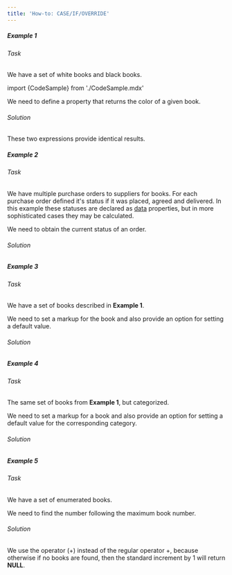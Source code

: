 ```yaml
---
title: 'How-to: CASE/IF/OVERRIDE'
---
```


##### Example 1

###### Task

We have a set of white books and black books.

import {CodeSample} from './CodeSample.mdx'

<CodeSample url="https://documentation.lsfusion.org/sample?file=UseCaseCIO&block=sample1"/>

We need to define a property that returns the color of a given book.

###### Solution

<CodeSample url="https://documentation.lsfusion.org/sample?file=UseCaseCIO&block=solution1"/>

These two expressions provide identical results.

##### Example 2

###### Task

We have multiple purchase orders to suppliers for books. For each purchase order defined it's status if it was placed, agreed and delivered. In this example these statuses are declared as [data](Data_properties_DATA_.md) properties, but in more sophisticated cases they may be calculated.

<CodeSample url="https://documentation.lsfusion.org/sample?file=UseCaseCIO&block=sample2"/>

We need to obtain the current status of an order.

###### Solution

<CodeSample url="https://documentation.lsfusion.org/sample?file=UseCaseCIO&block=solution2"/>

##### Example 3

###### Task

We have a set of books described in **Example 1**.

We need to set a markup for the book and also provide an option for setting a default value.

###### Solution

<CodeSample url="https://documentation.lsfusion.org/sample?file=UseCaseCIO&block=solution3"/>

##### Example 4

###### Task

The same set of books from **Example 1**, but categorized.

<CodeSample url="https://documentation.lsfusion.org/sample?file=UseCaseCIO&block=sample4"/>

We need to set a markup for a book and also provide an option for setting a default value for the corresponding category.

###### Solution

<CodeSample url="https://documentation.lsfusion.org/sample?file=UseCaseCIO&block=solution4"/>

##### Example 5

###### Task

We have a set of enumerated books.

<CodeSample url="https://documentation.lsfusion.org/sample?file=UseCaseCIO&block=sample5"/>

We need to find the number following the maximum book number.

###### Solution

<CodeSample url="https://documentation.lsfusion.org/sample?file=UseCaseCIO&block=solution5"/>

We use the operator (+) instead of the regular operator +, because otherwise if no books are found, then the standard increment by 1 will return **NULL**.
